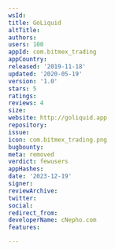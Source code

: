 ```yaml
---
wsId: 
title: GoLiquid
altTitle: 
authors: 
users: 100
appId: com.bitmex_trading
appCountry: 
released: '2019-11-18'
updated: '2020-05-19'
version: '1.0'
stars: 5
ratings: 
reviews: 4
size: 
website: http://goliquid.app
repository: 
issue: 
icon: com.bitmex_trading.png
bugbounty: 
meta: removed
verdict: fewusers
appHashes: 
date: '2023-12-19'
signer: 
reviewArchive: 
twitter: 
social: 
redirect_from: 
developerName: cNepho.com
features: 

---
```


